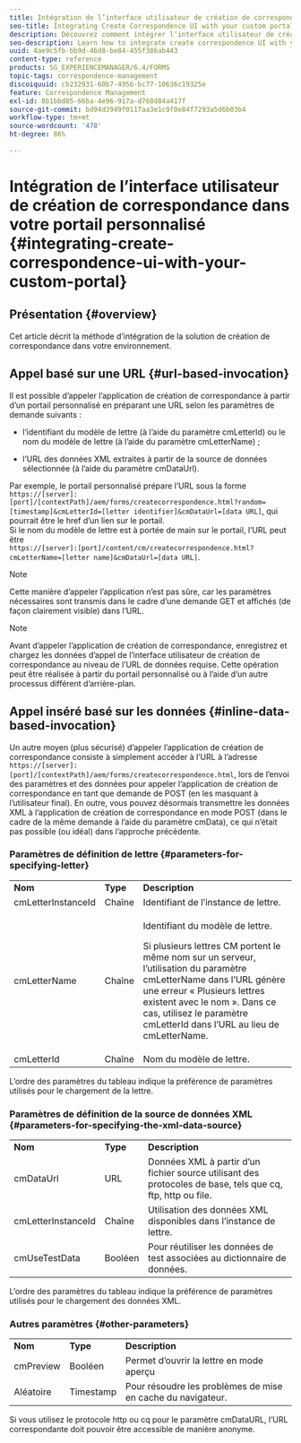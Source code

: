 ```yaml
---
title: Intégration de l’interface utilisateur de création de correspondance dans votre portail personnalisé
seo-title: Integrating Create Correspondence UI with your custom portal
description: Découvrez comment intégrer l’interface utilisateur de création de correspondance dans votre portail personnalisé
seo-description: Learn how to integrate create correspondence UI with your custom portal
uuid: 4ae9c5fb-bb9d-46d8-be84-455f386ab443
content-type: reference
products: SG_EXPERIENCEMANAGER/6.4/FORMS
topic-tags: correspondence-management
discoiquuid: cb232931-60b7-4956-bc77-10636c19325e
feature: Correspondence Management
exl-id: 8b1bbd85-66ba-4e96-917a-d768d84a417f
source-git-commit: bd94d3949f0117aa3e1c9f0e84f7293a5d6b03b4
workflow-type: tm+mt
source-wordcount: '478'
ht-degree: 86%

---
```


# Intégration de l’interface utilisateur de création de correspondance dans votre portail personnalisé {#integrating-create-correspondence-ui-with-your-custom-portal}

## Présentation {#overview}

Cet article décrit la méthode d’intégration de la solution de création de correspondance dans votre environnement.

## Appel basé sur une URL {#url-based-invocation}

Il est possible d’appeler l’application de création de correspondance à partir d’un portail personnalisé en préparant une URL selon les paramètres de demande suivants :

* l’identifiant du modèle de lettre (à l’aide du paramètre cmLetterId) ou le nom du modèle de lettre (à l’aide du paramètre cmLetterName) ; 

* l’URL des données XML extraites à partir de la source de données sélectionnée (à l’aide du paramètre cmDataUrl).

Par exemple, le portail personnalisé prépare l’URL sous la forme\
`https://[server]:[port]/[contextPath]/aem/forms/createcorrespondence.html?random=[timestamp]&cmLetterId=[letter identifier]&cmDataUrl=[data URL]`, qui pourrait être le href dʼun lien sur le portail.\
Si le nom du modèle de lettre est à portée de main sur le portail, l’URL peut être\
`https://[server]:[port]/content/cm/createcorrespondence.html?cmLetterName=[letter name]&cmDataUrl=[data URL]`.

>[!NOTE]
>
>Cette manière d’appeler l’application n’est pas sûre, car les paramètres nécessaires sont transmis dans le cadre d’une demande GET et affichés (de façon clairement visible) dans l’URL.

>[!NOTE]
>
>Avant d’appeler l’application de création de correspondance, enregistrez et chargez les données d’appel de l’interface utilisateur de création de correspondance au niveau de l’URL de données requise. Cette opération peut être réalisée à partir du portail personnalisé ou à l’aide d’un autre processus différent d’arrière-plan.

## Appel inséré basé sur les données {#inline-data-based-invocation}

Un autre moyen (plus sécurisé) d’appeler l’application de création de correspondance consiste à simplement accéder à l’URL à l’adresse `https://[server]:[port]/[contextPath]/aem/forms/createcorrespondence.html`, lors de l’envoi des paramètres et des données pour appeler l’application de création de correspondance en tant que demande de POST (en les masquant à l’utilisateur final). En outre, vous pouvez désormais transmettre les données XML à l’application de création de correspondance en mode POST (dans le cadre de la même demande à l’aide du paramètre cmData), ce qui n’était pas possible (ou idéal) dans l’approche précédente.

### Paramètres de définition de lettre {#parameters-for-specifying-letter}

<table> 
 <tbody>
  <tr>
   <td><strong>Nom</strong></td> 
   <td><strong>Type</strong></td> 
   <td><strong>Description</strong></td> 
  </tr>
  <tr>
   <td>cmLetterInstanceId</td> 
   <td>Chaîne</td> 
   <td>Identifiant de l’instance de lettre.</td> 
  </tr>
  <tr>
   <td>cmLetterName</td> 
   <td>Chaîne</td> 
   <td><p>Identifiant du modèle de lettre. </p> <p>Si plusieurs lettres CM portent le même nom sur un serveur, l’utilisation du paramètre cmLetterName dans l’URL génère une erreur « Plusieurs lettres existent avec le nom ». Dans ce cas, utilisez le paramètre cmLetterId dans l’URL au lieu de cmLetterName.</p> </td> 
  </tr>
  <tr>
   <td>cmLetterId</td> 
   <td>Chaîne</td> 
   <td>Nom du modèle de lettre.</td> 
  </tr>
 </tbody>
</table>

L’ordre des paramètres du tableau indique la préférence de paramètres utilisés pour le chargement de la lettre.

### Paramètres de définition de la source de données XML {#parameters-for-specifying-the-xml-data-source}

<table> 
 <tbody>
  <tr>
   <td><strong>Nom</strong></td> 
   <td><strong>Type</strong></td> 
   <td><strong>Description</strong></td> 
  </tr>
  <tr>
   <td>cmDataUrl<br /> </td> 
   <td>URL</td> 
   <td>Données XML à partir d’un fichier source utilisant des protocoles de base, tels que cq, ftp, http ou file.<br />  </td> 
  </tr>
  <tr>
   <td>cmLetterInstanceId</td> 
   <td>Chaîne</td> 
   <td>Utilisation des données XML disponibles dans l’instance de lettre.</td> 
  </tr>
  <tr>
   <td>cmUseTestData</td> 
   <td>Booléen</td> 
   <td>Pour réutiliser les données de test associées au dictionnaire de données.</td> 
  </tr>
 </tbody>
</table>

L’ordre des paramètres du tableau indique la préférence de paramètres utilisés pour le chargement des données XML.

### Autres paramètres {#other-parameters}

<table> 
 <tbody>
  <tr>
   <td><strong>Nom</strong></td> 
   <td><strong>Type</strong></td> 
   <td><strong>Description</strong></td> 
  </tr>
  <tr>
   <td>cmPreview<br /> </td> 
   <td>Booléen</td> 
   <td>Permet d’ouvrir la lettre en mode aperçu<br /> </td> 
  </tr>
  <tr>
   <td>Aléatoire</td> 
   <td>Timestamp</td> 
   <td>Pour résoudre les problèmes de mise en cache du navigateur.</td> 
  </tr>
 </tbody>
</table>

Si vous utilisez le protocole http ou cq pour le paramètre cmDataURL, l’URL correspondante doit pouvoir être accessible de manière anonyme.

